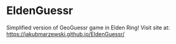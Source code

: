 # EldenGuessr
Simplified version of GeoGuessr game in Elden Ring!
Visit site at: https://jakubmarzewski.github.io/EldenGuessr/
